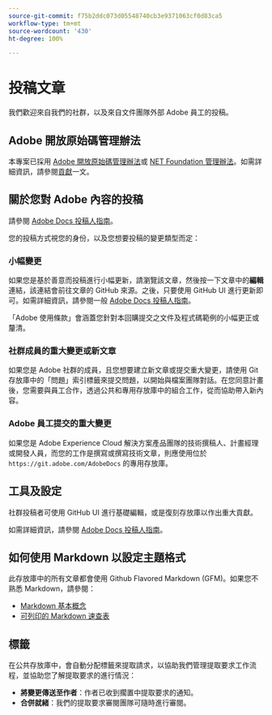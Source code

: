 ```yaml
---
source-git-commit: f75b2ddc073d05548740cb3e9371063cf0d83ca5
workflow-type: tm+mt
source-wordcount: '430'
ht-degree: 100%

---
```

# 投稿文章

我們歡迎來自我們的社群，以及來自文件團隊外部 Adobe 員工的投稿。

## Adobe 開放原始碼管理辦法

本專案已採用 [Adobe 開放原始碼管理辦法](code-of-conduct.md)或 [NET Foundation 管理辦法](https://dotnetfoundation.org/code-of-conduct)。如需詳細資訊，請參閱[貢獻](contributing.md)一文。


## 關於您對 Adobe 內容的投稿

請參閱 [Adobe Docs 投稿人指南](https://docs.adobe.com/content/help/en/contributor/contributor-guide/introduction.html)。

您的投稿方式視您的身份，以及您想要投稿的變更類型而定：

### 小幅變更

如果您是基於善意而投稿進行小幅更新，請瀏覽該文章，然後按一下文章中的&#x200B;**編輯**&#x200B;連結，該連結會前往文章的 GitHub 來源。之後，只要使用 GitHub UI 進行更新即可。如需詳細資訊，請參閱一般 [Adobe Docs 投稿人指南](https://docs.adobe.com/content/help/en/contributor/contributor-guide/introduction.html)。

「Adobe 使用條款」會涵蓋您針對本回購提交之文件及程式碼範例的小幅更正或釐清。

### 社群成員的重大變更或新文章

如果您是 Adobe 社群的成員，且您想要建立新文章或提交重大變更，請使用 Git 存放庫中的「問題」索引標籤來提交問題，以開始與檔案團隊對話。在您同意計畫後，您需要與員工合作，透過公共和專用存放庫中的組合工作，從而協助帶入新內容。

<!--
If you submit a pull request with significant changes to documentation and code examples, you'll see a message in the pull request asking you to submit an online contribution license agreement (CLA). We need you to complete the online form before we can review your pull request.
-->

### Adobe 員工提交的重大變更

如果您是 Adobe Experience Cloud 解決方案產品團隊的技術撰稿人、計畫經理或開發人員，而您的工作是撰寫或撰寫技術文章，則應使用位於 `https://git.adobe.com/AdobeDocs` 的專用存放庫。

<!--Employees from other parts of the Adobe world should use the public repo for minor updates.-->

## 工具及設定

社群投稿者可使用 GitHub UI 進行基礎編輯，或是復刻存放庫以作出重大貢獻。

如需詳細資訊，請參閱 [Adobe Docs 投稿人指南](https://docs.adobe.com/content/help/en/contributor/contributor-guide/introduction.html)。

## 如何使用 Markdown 以設定主題格式

此存放庫中的所有文章都會使用 Github Flavored Markdown (GFM)。如果您不熟悉 Markdown，請參閱：

* [Markdown 基本概念](https://help.github.com/articles/getting-started-with-writing-and-formatting-on-github/)
* [可列印的 Markdown 速查表](https://guides.github.com/pdfs/markdown-cheatsheet-online.pdf)

## 標籤

在公共存放庫中，會自動分配標籤來提取請求，以協助我們管理提取要求工作流程，並協助您了解提取要求的進行情況：

* **將變更傳送至作者**：作者已收到擱置中提取要求的通知。
* **合併就緒**：我們的提取要求審閱團隊可隨時進行審閱。
